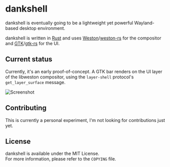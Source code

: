 
# dankshell

dankshell is eventually going to be a lightweight yet powerful Wayland-based desktop environment.

dankshell is written in [Rust] and uses [Weston]/[weston-rs] for the compositor and [GTK]/[gtk-rs] for the UI.

[Rust]: https://www.rust-lang.org
[Weston]: https://cgit.freedesktop.org/wayland/weston/
[weston-rs]: https://github.com/myfreeweb/weston-rs
[GTK]: https://www.gtk.org
[gtk-rs]: https://gtk-rs.org

## Current status

Currently, it's an early proof-of-concept.
A GTK bar renders on the UI layer of the libweston compositor, using the `layer-shell` protocol's `get_layer_surface` message.

![Screenshot](https://unrelentingtech.s3.dualstack.eu-west-1.amazonaws.com/dankshell-prototype-1.png)

## Contributing

This is currently a personal experiment, I'm not looking for contributions just yet.

## License

dankshell is available under the MIT License.  
For more information, please refer to the `COPYING` file.
